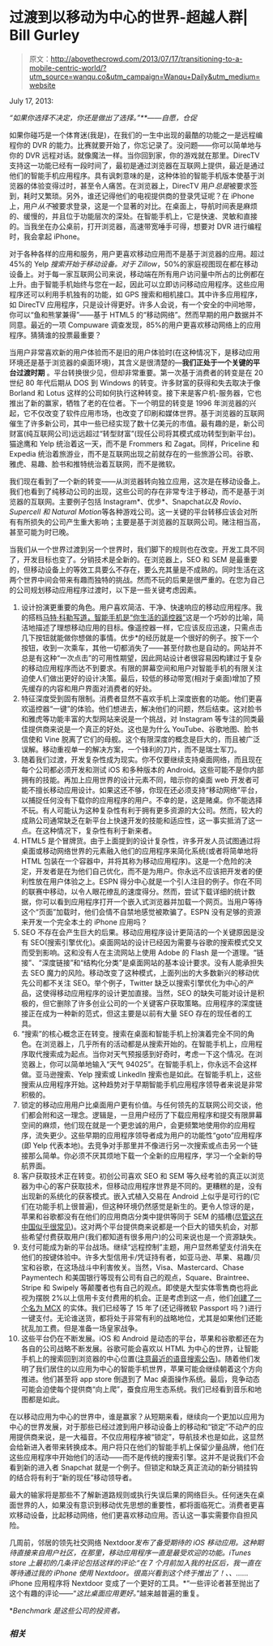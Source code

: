 # 过渡到以移动为中心的世界-超越人群| Bill Gurley

> 原文：<http://abovethecrowd.com/2013/07/17/transitioning-to-a-mobile-centric-world/?utm_source=wanqu.co&utm_campaign=Wanqu+Daily&utm_medium=website>

July 17, 2013:

*“如果你选择不决定，你还是做出了选择。”**——自愿，仓促*

如果你碰巧是一个体育迷(我是)，在我们的一生中出现的最酷的功能之一是远程编程你的 DVR 的能力。比赛就要开始了，你忘记录了。没问题——你可以简单地与你的 DVR 远程对话。就像魔法一样。当你回到家，你的游戏就在那里。DirecTV 支持这一功能已经有一段时间了，最初是通过浏览器在互联网上提供，最近是通过他们的智能手机应用程序。具有讽刺意味的是，这种体验的智能手机版本使基于浏览器的体验变得过时，甚至令人痛苦。在浏览器上，DirecTV 用户*总是*被要求签到，耗时又繁琐。另外，谁还记得他们的电视提供商的登录凭证呢？在 iPhone 上，用户*从不*被要求登录，这是一个显著的对比。在桌面上，导航时间表是麻烦的、缓慢的，并且位于功能层次的深处。在智能手机上，它是快速、灵敏和直接的。当我坐在办公桌前，打开浏览器，高速带宽唾手可得，想要对 DVR 进行编程时，我会拿起 iPhone。

对于各种各样的应用和服务，用户更喜欢移动应用而不是基于浏览器的应用。超过 45%的 Yelp *搜索开始于移动设备。对于 Zillow*，50%的家庭视图现在都在移动设备上。对于每一家互联网公司来说，移动端在所有用户访问量中所占的比例都在上升。由于智能手机始终与您在一起，因此可以立即访问移动应用程序。这些应用程序还可以利用手机独有的功能，如 GPS 搜索和相机接口。其中许多应用程序，如 DirecTV 应用程序，只是设计得更好。许多人会说，有一个安全的中间地带，你可以“鱼和熊掌兼得”——基于 HTML5 的“移动网络”。然而早期的用户数据并不同意。最近的一项 Compuware 调查发现，85%的用户更喜欢移动网络上的应用程序。猜猜谁的投票最重要？

当用户非常喜欢新的用户体验而不是旧的用户体验时(在这种情况下，是移动应用环境还是基于浏览器的桌面环境)，其含义是很清楚的—**我们正处于一个关键的平台过渡时期** 。平台转换很少见，但却非常重要。第一次基于消费者的转变是在 20 世纪 80 年代后期从 DOS 到 Windows 的转变。许多财富的获得和失去取决于像 Borland 和 Lotus 这样的公司如何执行这种转变。接下来是客户机-服务器，它也推出了新的赢家，牺牲了老的在位者。下一个明显的转变是 1996 年浏览器的兴起，它不仅改变了软件应用市场，也改变了印刷和媒体世界。基于浏览器的互联网催生了许多新公司，其中一些已经实现了数十亿美元的市值。最有趣的是，新公司财富(纯互联网公司)远远超过“转型财富”(现任公司将其模式成功转型到新平台)。猫途鹰和 Yelp 统治着这一天，而不是 Frommers 和 Zagat。同样，Priceline 和 Expedia 统治着旅游业，而不是互联网出现之前就存在的一些旅游公司。谷歌、雅虎、易趣、脸书和推特统治着互联网，而不是微软。

我们现在看到了一个新的转变——从浏览器转向独立应用，这次是在移动设备上。我们也看到了纯移动公司的出现，这些公司的存在非常专注于移动，而不是基于浏览器的互联网。主要例子包括 Instagram*、优步*、Snapchat*以及 Rovio、Supercell 和 Natural Motion*等各种游戏公司。这一关键的平台转移应该会对所有有所损失的公司产生重大影响；主要是基于浏览器的互联网公司。赌注相当高，甚至可能为时已晚。

当我们从一个世界过渡到另一个世界时，我们脚下的规则也在改变。开发工具不同了，开发目标也变了。分销技术是全新的。在浏览器上，SEO 和 SEM 是最重要的，但移动设备上的等效工具要么不存在，要么充其量是不成熟的。同时生活在这两个世界中间会带来有趣而独特的挑战。然而不玩的后果是很严重的。在您为自己的公司规划移动应用程序过渡时，以下是一些关键考虑因素。

1.  设计扮演更重要的角色。用户喜欢简洁、干净、快速响应的移动应用程序。我的搭档[马特·科勒写道，智能手机是“你生活的遥控器”](http://techcrunch.com/2012/09/21/great-mobile-apps-are-remote-controls-for-real-life/)这是一个巧妙的比喻，简洁地描述了理想移动应用的目标。像遥控器一样，它应该反应迅速，只需点击几下按钮就能做你想做的事情。优步*的经历就是一个很好的例子。按下一个按钮，收到一次乘车，其他一切都消失了——甚至付款也是自动的。网站并不总是有这种“一次点击”的可用性期望，因此网站设计者很容易因构建过于复杂的移动应用程序而达不到要求。有限的屏幕空间和用户对智能手机的有限关注迫使人们做出更好的设计决策。最后，较低的移动带宽(相对于桌面)增加了预先缓存的内容和用户界面对消费者的好处。
2.  特征深度受到固有限制。消费者显然不喜欢手机上深度嵌套的功能。他们更喜欢遥控器“一键”的体验。他们想进去，解决他们的问题，然后结束。这对脸书和雅虎等功能丰富的大型网站来说是一个挑战，对 Instagram 等专注的同类最佳提供商来说是一个真正的好处。这也是为什么 YouTube、谷歌地图、脸书信使和 Vine 脱离了它们的母舰。这个有限深度的概念是巨大的，而且被广泛误解。移动重视单一的解决方案，一个锋利的刀片，而不是瑞士军刀。
3.  随着我们过渡，开发复杂性成为现实。你不仅要继续支持桌面网络，而且现在每个公司都必须开发和测试 iOS 和多种版本的 Android。这些可能不是你内部拥有的技能。再加上应用世界的设计元素不同，暗示你的桌面 web 开发者可能不擅长移动应用设计。如果这还不够，你现在还必须支持“移动网络”平台，以捕捉任何没有下载你的应用程序的用户。不幸的是，这是赌桌。你不能选择不玩。有人可能认为这种复杂性有利于拥有更多资源的大公司。然而，较大的成熟公司通常缺乏在新平台上快速开发的技能和适应性，这一事实抵消了这一点。在这种情况下，复杂性有利于新来者。
4.  HTML5 是个冒牌货。由于上面提到的设计复杂性，许多开发人员试图通过将桌面或移动网络世界的元素融入他们的应用程序来简化系统(或者将简单地将 HTML 包装在一个容器中，并将其称为移动应用程序)。这是一个危险的决定，开发者是在为他们自己优化，而不是为用户。你永远不应该把开发者的便利性放在用户体验之上。ESPN 得分中心就是一个引人注目的例子。你在不同的联赛中移动，以令人眼花缭乱的速度得分。然而，尝试下载详细的统计数据，你可以看到应用程序打开一个嵌入式浏览器并加载一个网页。当用户等待这个“页面”加载时，他们会情不自禁地感觉被欺骗了。ESPN 没有足够的资源来开发一个完全本土的 iPhone 应用吗？
5.  SEO 不存在会产生巨大的后果。移动应用程序设计更简洁的一个关键原因是没有 SEO(搜索引擎优化)。桌面网站的设计已经因为需要与谷歌的搜索模式交叉而受到影响。这和没有人在主流网站上使用 Adobe 的 Flash 是一个道理。“链接”、“深度链接”和“结构化分类”是桌面网站的基本设计要求。没有人能承担失去 SEO 魔力的风险。移动改变了这种模式，上面列出的大多数新兴的移动优先公司都不关注 SEO。举个例子，Twitter 缺乏以搜索引擎优化为中心的产品，这使得移动应用程序的设计更加直接。当然，SEO 的缺失可能对设计是积极的，但它删除了许多创业公司的一个关键客户获取策略。应用程序的深度链接正在成为一种新的范式，但这主要是以前有大量 SEO 存在的现任者的工具。
6.  “搜索”的核心概念正在转变。搜索在桌面和智能手机上扮演着完全不同的角色。在浏览器上，几乎所有的活动都是从搜索开始的。在智能手机上，应用程序取代搜索成为起点。当你对天气预报感到好奇时，考虑一下这个情况。在浏览器上，你可以简单地输入“天气 94025”。在智能手机上，你永远不会这样做。亚马逊搜索、Yelp 搜索或 LinkedIn 搜索也是如此。在智能手机上，这些搜索从应用程序开始。这种趋势对于早期智能手机应用程序领导者来说是非常积极的。
7.  锁定的移动应用用户比桌面用户更有价值。与任何领先的互联网公司交谈，他们都会附和这一理念。逻辑是，一旦用户经历了下载应用程序和提交有限屏幕空间的麻烦，他们现在就是一个更忠诚的用户，会更频繁地使用你的应用程序，流失更少。这些早期的应用程序领导者成为用户的功能性“goto”应用程序(即 Yelp 代表本地)。去竞争对手那里并不像进行另一次搜索或点击另一个链接那么简单。你必须不厌其烦地下载一个全新的应用程序，学习一个全新的导航界面。
8.  客户获取技术正在转变。初创公司喜欢 SEO 和 SEM 等久经考验的真正以浏览器为中心的客户获取技术，但移动应用程序世界是不同的。更糟糕的是，没有出现新的系统化的获客模式。嵌入式植入交易在 Android 上似乎是可行的(它们在功能手机上很普遍)，但这种环境仍然感觉是新生的。更令人惊讶的是，苹果和谷歌都没有在他们的应用商店分类中提供等同于 SEM 的插槽([尽管这在中国似乎很常见](http://www.pcworld.com/article/2044443/chinas-baidu-to-acquire-local-app-stores-for-19-billion.html))。这对两个平台提供商来说都是一个巨大的错失机会，对那些希望付费获取用户(我们都知道有很多用户)的公司来说也是一个资源缺失。
9.  支付可能成为新的平台战场。继续“远程控制”主题，用户显然希望支付消失在他们的按键体验中。许多大型信用卡/凭证持有者，如亚马逊、苹果、易趣/贝宝和谷歌，在这场战斗中利害攸关。当然，Visa、Mastercard、Chase Paymentech 和美国银行等现有公司有自己的观点，Square、Braintree、Stripe 和 Swipely 等颠覆者也有自己的观点。即使是大型实体零售商也将此视为摆脱 2%以上信用卡支付费用的机会。正是考虑到这一点，他们[创建了一个名为 MCX](http://www.mcx.com/) 的实体。我们已经等了 15 年了(还记得微软 Passport 吗？)进行一键支付。无论谁送货，都将处于非常有利的战略地位，尤其是如果他们还能扰乱加工费。但是准备一场皇家战争。
10.  这些平台仍在不断发展。iOS 和 Android 是动态的平台，苹果和谷歌都还在为各自的公司战略不断发展。谷歌可能会喜欢以 HTML 为中心的世界，让智能手机上的搜索回到浏览器的中心位置([注意最近的语音搜索公告](http://www.google.com/insidesearch/features/voicesearch/index-chrome.html))。随着他们发明了我们居住的以应用为中心的智能手机世界，苹果可能会继续朝着这个方向推进。他们甚至将 app store 倒退到了 Mac 桌面操作系统。最后，竞争动态可能会迫使每个提供商“向上爬”，蚕食应用生态系统。我们已经看到音乐和地图都是如此。

在以移动应用为中心的世界中，谁是赢家？从短期来看，继续向一个更加以应用为中心的世界发展，对于那些已经过渡到用户移动设备上的移动和“锁定”不动产的应用提供商来说，是一大福音。不仅应用程序被“锁定”，导航技术也是如此，这显然会给新进入者带来转换成本。用户将只在他们的智能手机上保留少量品牌，他们在这些应用程序中开始他们的活动——而不是传统的搜索引擎。这并不是说我们不会看到新的进入者 Snapchat 就是一个例子。但锁定和缺乏真正流动的新分销挂钩的结合将有利于“新的现任”移动领导者。

最大的输家将是那些不了解新道路规则或执行失误后果的网络巨头。任何迷失在桌面世界的人，如果没有意识到移动优先思想的重要性，都将面临死亡。消费者更喜欢移动设备，比起移动网络，他们更喜欢移动应用。否认这一事实需要你自担风险。

几周前，邻居的领先社交网络 Nextdoor*发布了备受期待的 iOS 移动应用。这种期待直接来自用户社区，在那里，移动应用程序一直是最受欢迎的功能。iTunes store 上最初的几条评论包括这样的评论:“*在 7 个月前加入我的社区后，我一直在等待通过我的 iPhone 使用 Nextdoor。很高兴看到这个终于推出了！、*、*……iPhone 应用程序将 Nextdoor 变成了一个更好的工具。*“一些评论者甚至抛出了这个有趣的评论——“*这比桌面应用更好。*”越来越普遍的重复。

**Benchmark 是这些公司的投资者。*

### *相关*